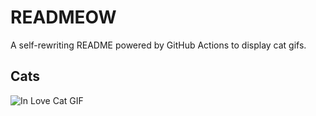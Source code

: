 # READMEOW

A self-rewriting README powered by GitHub Actions to display cat gifs.

## Cats

![In Love Cat GIF](https://media2.giphy.com/media/v1.Y2lkPTlhY2QwMmRhb2RvaXcycnYxN29lejN5eWQzMWEweDhpN2M1bjJtbzA2d2h3cTZ6NiZlcD12MV9naWZzX3NlYXJjaCZjdD1n/MDJ9IbxxvDUQM/200.gif)
